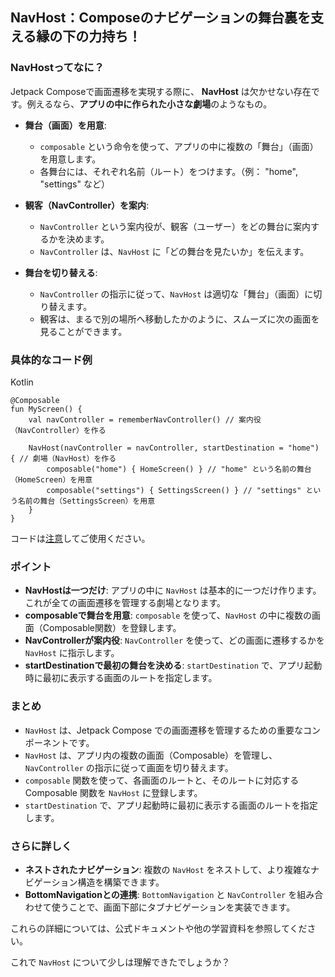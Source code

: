 ## NavHost：Composeのナビゲーションの舞台裏を支える縁の下の力持ち！

### NavHostってなに？

Jetpack Composeで画面遷移を実現する際に、 **NavHost** は欠かせない存在です。例えるなら、**アプリの中に作られた小さな劇場**のようなもの。

- **舞台（画面）を用意**:
    
    - `composable` という命令を使って、アプリの中に複数の「舞台」（画面）を用意します。
    - 各舞台には、それぞれ名前（ルート）をつけます。（例： "home", "settings" など）
- **観客（NavController）を案内**:
    
    - `NavController` という案内役が、観客（ユーザー）をどの舞台に案内するかを決めます。
    - `NavController` は、`NavHost` に「どの舞台を見たいか」を伝えます。
- **舞台を切り替える**:
    
    - `NavController` の指示に従って、`NavHost` は適切な「舞台」（画面）に切り替えます。
    - 観客は、まるで別の場所へ移動したかのように、スムーズに次の画面を見ることができます。

### 具体的なコード例

Kotlin

```
@Composable
fun MyScreen() {
    val navController = rememberNavController() // 案内役（NavController）を作る

    NavHost(navController = navController, startDestination = "home") { // 劇場（NavHost）を作る
        composable("home") { HomeScreen() } // "home" という名前の舞台（HomeScreen）を用意
        composable("settings") { SettingsScreen() } // "settings" という名前の舞台（SettingsScreen）を用意
    }
}
```

コードは[注意](/faq#coding)してご使用ください。

### ポイント

- **NavHostは一つだけ**: アプリの中に `NavHost` は基本的に一つだけ作ります。これが全ての画面遷移を管理する劇場となります。
- **composableで舞台を用意**: `composable` を使って、`NavHost` の中に複数の画面（Composable関数）を登録します。
- **NavControllerが案内役**: `NavController` を使って、どの画面に遷移するかを `NavHost` に指示します。
- **startDestinationで最初の舞台を決める**: `startDestination` で、アプリ起動時に最初に表示する画面のルートを指定します。

### まとめ

- `NavHost` は、Jetpack Compose での画面遷移を管理するための重要なコンポーネントです。
- `NavHost` は、アプリ内の複数の画面（Composable）を管理し、`NavController` の指示に従って画面を切り替えます。
- `composable` 関数を使って、各画面のルートと、そのルートに対応する Composable 関数を `NavHost` に登録します。
- `startDestination` で、アプリ起動時に最初に表示する画面のルートを指定します。

### さらに詳しく

- **ネストされたナビゲーション**: 複数の `NavHost` をネストして、より複雑なナビゲーション構造を構築できます。
- **BottomNavigationとの連携**: `BottomNavigation` と `NavController` を組み合わせて使うことで、画面下部にタブナビゲーションを実装できます。

これらの詳細については、公式ドキュメントや他の学習資料を参照してください。

これで `NavHost` について少しは理解できたでしょうか？